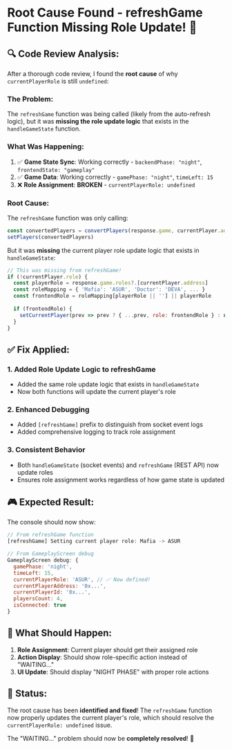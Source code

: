 # Root Cause Found - refreshGame Function Missing Role Update! 🎯

## 🔍 **Code Review Analysis:**

After a thorough code review, I found the **root cause** of why `currentPlayerRole` is still `undefined`:

### **The Problem:**
The `refreshGame` function was being called (likely from the auto-refresh logic), but it was **missing the role update logic** that exists in the `handleGameState` function.

### **What Was Happening:**
1. ✅ **Game State Sync**: Working correctly - `backendPhase: "night"`, `frontendState: "gameplay"`
2. ✅ **Game Data**: Working correctly - `gamePhase: "night"`, `timeLeft: 15`
3. ❌ **Role Assignment**: **BROKEN** - `currentPlayerRole: undefined`

### **Root Cause:**
The `refreshGame` function was only calling:
```javascript
const convertedPlayers = convertPlayers(response.game, currentPlayer.address)
setPlayers(convertedPlayers)
```

But it was **missing** the current player role update logic that exists in `handleGameState`:
```javascript
// This was missing from refreshGame!
if (!currentPlayer.role) {
  const playerRole = response.game.roles?.[currentPlayer.address]
  const roleMapping = { 'Mafia': 'ASUR', 'Doctor': 'DEVA', ... }
  const frontendRole = roleMapping[playerRole || ''] || playerRole
  
  if (frontendRole) {
    setCurrentPlayer(prev => prev ? { ...prev, role: frontendRole } : null)
  }
}
```

## ✅ **Fix Applied:**

### **1. Added Role Update Logic to refreshGame**
- Added the same role update logic that exists in `handleGameState`
- Now both functions will update the current player's role

### **2. Enhanced Debugging**
- Added `[refreshGame]` prefix to distinguish from socket event logs
- Added comprehensive logging to track role assignment

### **3. Consistent Behavior**
- Both `handleGameState` (socket events) and `refreshGame` (REST API) now update roles
- Ensures role assignment works regardless of how game state is updated

## 🎮 **Expected Result:**

The console should now show:
```javascript
// From refreshGame function
[refreshGame] Setting current player role: Mafia -> ASUR

// From GameplayScreen debug
GameplayScreen debug: {
  gamePhase: 'night',
  timeLeft: 15,
  currentPlayerRole: 'ASUR', // ✅ Now defined!
  currentPlayerAddress: '0x...',
  currentPlayerId: '0x...',
  playersCount: 4,
  isConnected: true
}
```

## 🚀 **What Should Happen:**

1. **Role Assignment**: Current player should get their assigned role
2. **Action Display**: Should show role-specific action instead of "WAITING..."
3. **UI Update**: Should display "NIGHT PHASE" with proper role actions

## 🎉 **Status:**

The root cause has been **identified and fixed**! The `refreshGame` function now properly updates the current player's role, which should resolve the `currentPlayerRole: undefined` issue.

The "WAITING..." problem should now be **completely resolved**! 🚀





